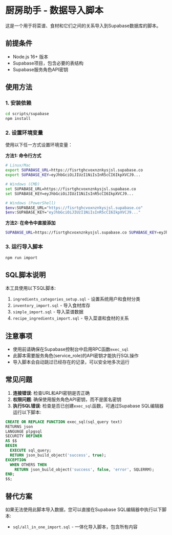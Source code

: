 # 厨房助手 - 数据导入脚本

这是一个用于将菜谱、食材和它们之间的关系导入到Supabase数据库的脚本。

## 前提条件

- Node.js 16+ 版本
- Supabase项目，包含必要的表结构
- Supabase服务角色API密钥

## 使用方法

### 1. 安装依赖

```bash
cd scripts/supabase
npm install
```

### 2. 设置环境变量

使用以下任一方式设置环境变量：

**方法1: 命令行方式**

```bash
# Linux/Mac
export SUPABASE_URL=https://fisrtghcvoxnznkysjsl.supabase.co
export SUPABASE_KEY=eyJhbGciOiJIUzI1NiIsInR5cCI6IkpXVCJ9...

# Windows (CMD)
set SUPABASE_URL=https://fisrtghcvoxnznkysjsl.supabase.co
set SUPABASE_KEY=eyJhbGciOiJIUzI1NiIsInR5cCI6IkpXVCJ9...

# Windows (PowerShell)
$env:SUPABASE_URL="https://fisrtghcvoxnznkysjsl.supabase.co"
$env:SUPABASE_KEY="eyJhbGciOiJIUzI1NiIsInR5cCI6IkpXVCJ9..."
```

**方法2: 在命令中直接添加**

```bash
SUPABASE_URL=https://fisrtghcvoxnznkysjsl.supabase.co SUPABASE_KEY=eyJhbGciOiJIUzI1NiIsInR5cCI6IkpXVCJ9... npm run import
```

### 3. 运行导入脚本

```bash
npm run import
```

## SQL脚本说明

本工具使用以下SQL脚本:

1. `ingredients_categories_setup.sql` - 设置系统用户和食材分类
2. `inventory_import.sql` - 导入食材库存
3. `simple_import.sql` - 导入菜谱数据
4. `recipe_ingredients_import.sql` - 导入菜谱和食材的关系

## 注意事项

- 使用前请确保在Supabase控制台中启用RPC函数`exec_sql`
- 此脚本需要服务角色(service_role)的API密钥才能执行SQL操作
- 导入脚本会自动跳过已经存在的记录，可以安全地多次运行

## 常见问题

1. **连接错误**: 检查URL和API密钥是否正确
2. **权限问题**: 确保使用服务角色API密钥，而不是匿名密钥
3. **执行SQL错误**: 检查是否已创建`exec_sql`函数，可通过Supabase SQL编辑器运行以下脚本:

```sql
CREATE OR REPLACE FUNCTION exec_sql(sql_query text)
RETURNS json
LANGUAGE plpgsql
SECURITY DEFINER
AS $$
BEGIN
  EXECUTE sql_query;
  RETURN json_build_object('success', true);
EXCEPTION
  WHEN OTHERS THEN
    RETURN json_build_object('success', false, 'error', SQLERRM);
END;
$$;
```

## 替代方案

如果无法使用此脚本导入数据，您可以直接在Supabase SQL编辑器中执行以下脚本:

- `sql/all_in_one_import.sql` - 一体化导入脚本，包含所有内容 